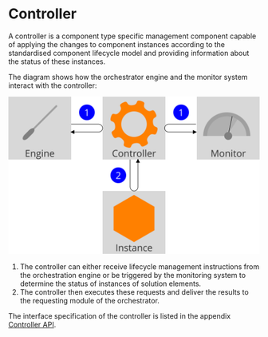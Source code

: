 Controller
==========

<div class="subtitle">
A controller is a component type specific management component capable of applying the changes to component instances according to the standardised component lifecycle model and providing information about the status of these instances.
</div>

The diagram shows how the orchestrator engine and the monitor system interact with the controller:

<img src="./assets/images/controller.svg" alt="Controller" width="520"/>

1. The controller can either receive lifecycle management instructions from the orchestration engine or be triggered by the monitoring system to determine the status of instances of solution elements.
2. The controller then executes these requests and deliver the results to the requesting module of the orchestrator.

The interface specification of the controller is listed in the appendix [Controller API](Appendix-Controller.md).

